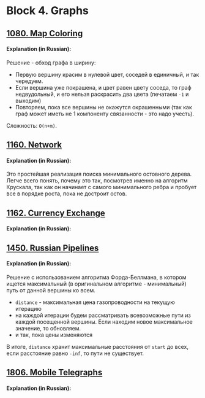 # Block 4. Graphs
## [1080. Map Coloring](https://acm.timus.ru/problem.aspx?space=1&num=1080&locale=en)

#### Explanation (in Russian):

Решение - обход графа в ширину:
* Первую вершину красим в нулевой цвет, соседей в единичный, и так чередуем.
* Если вершина уже покрашена, и цвет равен цвету соседа, то граф недвудольный, и его нельзя раскрасить два цвета (печатаем `-1` и выходим)
* Повторяем, пока все вершины не окажутся окрашенными (так как граф может иметь не 1 компоненту связанности - это надо учесть).

Сложность: `O(n+m)`.

## [1160. Network](https://acm.timus.ru/problem.aspx?space=1&num=1160&locale=en)
  
#### Explanation (in Russian):

Это простейшая реализация поиска минимального остовного дерева. Легче всего понять, почему это так, посмотрев именно на алгоритм Крускала, так как он начинает с самого минимального ребра и пробует все в порядке роста, пока не достроит остов.
  
  
## [1162. Currency Exchange](https://acm.timus.ru/problem.aspx?space=1&num=1162&locale=en)

#### Explanation (in Russian):



## [1450. Russian Pipelines](https://acm.timus.ru/problem.aspx?space=1&num=1450&locale=en)

#### Explanation (in Russian):
Решение с использованием алгоритма Форда-Беллмана, в котором ищется максимальный (в оригинальном алгоритме - минимальный) путь от данной вершины ко всем.

* `distance` - максимальная цена газопроводности на текущую итерацию
* на каждой итерации будем рассматривать всевозможные пути из каждой посещенной вершины. Если находим новое максимальное значение, то обновляем.
* и так, пока цены изменяются

В итоге, `distance` хранит максимальные расстояния от `start` до всех, если расстояние равно `-inf`, то пути не существует.


## [1806. Mobile Telegraphs](https://acm.timus.ru/problem.aspx?space=1&num=1806&locale=en)

#### Explanation (in Russian):



